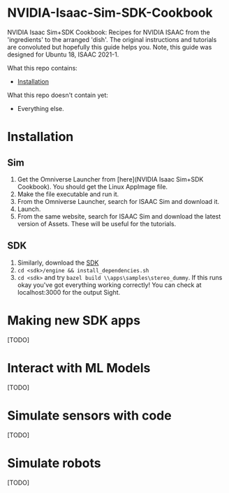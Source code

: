 # NVIDIA-Isaac-Sim-SDK-Cookbook
NVIDIA Isaac Sim+SDK Cookbook: Recipes for NVIDIA ISAAC from the 'ingredients' to the arranged 'dish'. The original instructions and tutorials are convoluted but hopefully this guide helps you. Note, this guide was designed for Ubuntu 18, ISAAC 2021-1. 

What this repo contains:
- [Installation](#Installation)

What this repo doesn't contain yet:
- Everything else.

# Installation
## Sim
1) Get the Omniverse Launcher from [here](NVIDIA Isaac Sim+SDK Cookbook). You should get the Linux AppImage file.
2) Make the file executable and run it.
3) From the Omniverse Launcher, search for ISAAC Sim and download it.
4) Launch. 
5) From the same website, search for ISAAC Sim and download the latest version of Assets. These will be useful for the tutorials.

## SDK
1) Similarly, download the [SDK](https://developer.nvidia.com/isaac-sdk)
2) `cd <sdk>/engine && install_dependencies.sh` 
3) `cd <sdk>` and try `bazel build \\apps\samples\stereo_dummy`. If this runs okay you've got everything working correctly! You can check at localhost:3000 for the output Sight.

# Making new SDK apps
[TODO]

# Interact with ML Models
[TODO]

# Simulate sensors with code
[TODO]

# Simulate robots
[TODO]
